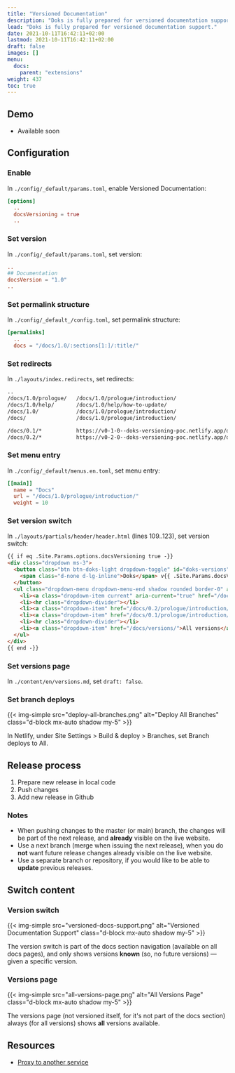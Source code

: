 ```yaml
---
title: "Versioned Documentation"
description: "Doks is fully prepared for versioned documentation support."
lead: "Doks is fully prepared for versioned documentation support."
date: 2021-10-11T16:42:11+02:00
lastmod: 2021-10-11T16:42:11+02:00
draft: false
images: []
menu:
  docs:
    parent: "extensions"
weight: 437
toc: true
---
```


## Demo

- Available soon

## Configuration

### Enable

In `./config/_default/params.toml`, enable Versioned Documentation:

```toml
[options]
  ..
  docsVersioning = true
  ..
```

### Set version

In `./config/_default/params.toml`, set version:

```toml
..
## Documentation
docsVersion = "1.0"
..
```

### Set permalink structure

In `./config/_default_/config.toml`, set permalink structure:

```toml
[permalinks]
  ..
  docs = "/docs/1.0/:sections[1:]/:title/"
```

### Set redirects

In `./layouts/index.redirects`, set redirects:

```bash
..
/docs/1.0/prologue/   /docs/1.0/prologue/introduction/
/docs/1.0/help/       /docs/1.0/help/how-to-update/
/docs/1.0/            /docs/1.0/prologue/introduction/
/docs/                /docs/1.0/prologue/introduction/

/docs/0.1/*           https://v0-1-0--doks-versioning-poc.netlify.app/docs/0.1/:splat  200
/docs/0.2/*           https://v0-2-0--doks-versioning-poc.netlify.app/docs/0.2/:splat  200
```

### Set menu entry

In `./config/_default/menus.en.toml`, set menu entry:

```toml
[[main]]
  name = "Docs"
  url = "/docs/1.0/prologue/introduction/"
  weight = 10
```

### Set version switch

In `./layouts/partials/header/header.html` (lines 109..123), set version switch:

```html
{{ if eq .Site.Params.options.docsVersioning true -}}
<div class="dropdown ms-3">
  <button class="btn btn-doks-light dropdown-toggle" id="doks-versions" data-bs-toggle="dropdown" aria-expanded="false" data-bs-display="static" aria-label="Toggle version menu">
    <span class="d-none d-lg-inline">Doks</span> v{{ .Site.Params.docsVersion }}
  </button>
  <ul class="dropdown-menu dropdown-menu-end shadow rounded border-0" aria-labelledby="doks-versions">
    <li><a class="dropdown-item current" aria-current="true" href="/docs/{{ .Site.Params.docsVersion }}/prologue/introduction/">Latest ({{ .Site.Params.docsVersion }}.x)</a></li>
    <li><hr class="dropdown-divider"></li>
    <li><a class="dropdown-item" href="/docs/0.2/prologue/introduction/">v0.2.x</a></li>
    <li><a class="dropdown-item" href="/docs/0.1/prologue/introduction/">v0.1.x</a></li>
    <li><hr class="dropdown-divider"></li>
    <li><a class="dropdown-item" href="/docs/versions/">All versions</a></li>
  </ul>
</div>
{{ end -}}
```

### Set versions page

In `./content/en/versions.md`, set `draft: false`.

### Set branch deploys

{{< img-simple src="deploy-all-branches.png" alt="Deploy All Branches" class="d-block mx-auto shadow my-5" >}}

In Netlify, under Site Settings > Build & deploy > Branches, set Branch deploys to All.

## Release process

1. Prepare new release in local code
2. Push changes
2. Add new release in Github

### Notes

- When pushing changes to the master (or main) branch, the changes will be part of the next release, and __already__ visible on the live website.
- Use a next branch (merge when issuing the next release), when you do __not__ want future release changes already visible on the live website.
- Use a separate branch or repository, if you would like to be able to __update__ previous releases.

## Switch content

### Version switch

{{< img-simple src="versioned-docs-support.png" alt="Versioned Documentation Support" class="d-block mx-auto shadow my-5" >}}

The version switch is part of the docs section navigation (available on all docs pages), and only shows versions __known__ (so, no future versions) — given a specific version.

### Versions page

{{< img-simple src="all-versions-page.png" alt="All Versions Page" class="d-block mx-auto shadow my-5" >}}

The versions page (not versioned itself, for it's not part of the docs section) always (for all versions) shows __all__ versions available.

## Resources

- [Proxy to another service](https://docs.netlify.com/routing/redirects/rewrites-proxies/#proxy-to-another-service)
